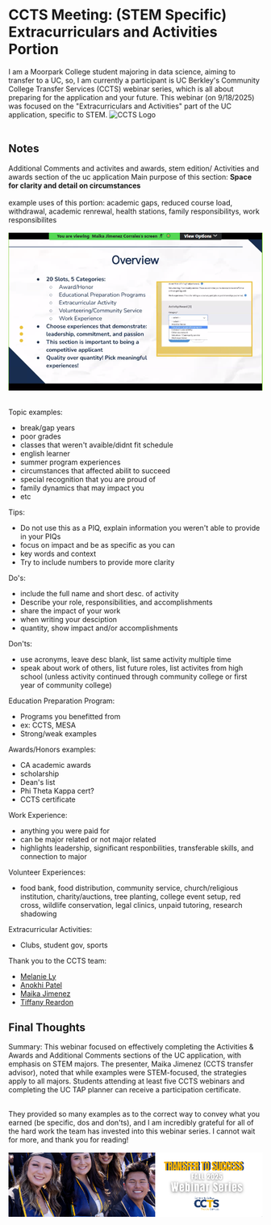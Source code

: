 # CCTS Meeting: (STEM Specific) Extracurriculars and Activities Portion
I am a Moorpark College student majoring in data science, aiming to transfer to a UC, so, I am currently a participant is UC Berkley's Community College Transfer Services (CCTS) webinar series, which is all about preparing for the application and your future. This webinar (on 9/18/2025) was focused on the "Extracurriculars and Activities" part of the UC application, specific to STEM. 
<img src="https://cep.berkeley.edu/sites/default/files/styles/openberkeley_image_full/public/general/logo_ccts2020.png?itok=tgA-tZN-&timestamp=1631654577" width="600" alt="CCTS Logo"/>  <br><br>


## Notes
Additional Comments and activites and awards, stem edition/
Activities and awards section of the uc application
Main purpose of this section: **Space for clarity and detail on circumstances** <br><br>
example uses of this portion: academic gaps, reduced course load, withdrawal, academic renrewal, health stations, family responsibilitys, work responsibilites
<br><br>
![Overview image](https://github.com/CaptainSapphire/PH-s-Blog/blob/main/assets/September%202025/Screenshot%202025-09-18%20161510.png?raw=true)
<br><br>

Topic examples:
- break/gap years
- poor grades
- classes that weren't avaible/didnt fit schedule
- english learner
- summer program experiences
- circumstances that affected abilit to succeed
- special recognition that you are proud of
- family dynamics that may impact you
- etc

Tips:
- Do not use this as a PIQ, explain information you weren't able to provide in your PIQs
- focus on impact and be as specific as you can
- key words and context
- Try to include numbers to provide more clarity

Do's:
- include the full name and short desc. of activity
- Describe your role, responsibilities, and accomplishments
- share the impact of your work
- when writing your desciption
- quantity, show impact and/or accomplishments

Don'ts:
- use acronyms, leave desc blank, list same activity multiple time
- speak about work of others, list future roles, list activites from high school (unless activity continued through community college or first year of community college)

Education Preparation Program:
- Programs you benefitted from
- ex: CCTS, MESA
- Strong/weak examples

Awards/Honors examples:
- CA academic awards
- scholarship
- Dean's list
- Phi Theta Kappa cert?
- CCTS certificate

Work Experience:
- anything you were paid for
- can be major related or not major related
- highlights leadership, significant responbilities, transferable skills, and connection to major

Volunteer Experiences:
- food bank, food distribution, community service, church/religious institution, charity/auctions, tree planting, college event setup, red cross, wildlife conservation, legal clinics, unpaid tutoring, research shadowing

Extracurricular Activities:
- Clubs, student gov, sports

Thank you to the CCTS team:
- [Melanie Ly](https://www.linkedin.com/in/melanie-l-7a1337178/)
- [Anokhi Patel](https://www.linkedin.com/in/anokhi-pats/)
- [Maika Jimenez](https://www.linkedin.com/in/maika-jimenez-909465186/)
- [Tiffany Reardon](https://www.linkedin.com/in/tiffany-reardon/)


## Final Thoughts
Summary: This webinar focused on effectively completing the Activities & Awards and Additional Comments sections of the UC application, with emphasis on STEM majors. The presenter, Maika Jimenez (CCTS transfer advisor), noted that while examples were STEM-focused, the strategies apply to all majors. Students attending at least five CCTS webinars and completing the UC TAP planner can receive a participation certificate. <br><Br>

They provided so many examples as to the correct way to convey what you earned (be specific, dos and don'ts), and I am incredibly grateful for all of the hard work the team has invested into this webinar series. I cannot wait for more, and thank you for reading! <br><br>
![banner from form](https://github.com/CaptainSapphire/PH-s-Blog/blob/main/assets/September%202025/Screenshot%202025-09-09%20170302.png?raw=true)
